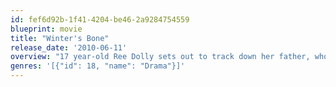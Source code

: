 ```yaml
---
id: fef6d92b-1f41-4204-be46-2a9284754559
blueprint: movie
title: "Winter's Bone"
release_date: '2010-06-11'
overview: "17 year-old Ree Dolly sets out to track down her father, who put their house up for his bail bond and then disappeared. If she fails, Ree and her family will be turned out into the Ozark woods. Challenging her outlaw kin's code of silence and risking her life, Ree hacks through the lies, evasions and threats offered up by her relatives and begins to piece together the truth."
genres: '[{"id": 18, "name": "Drama"}]'
---
```

